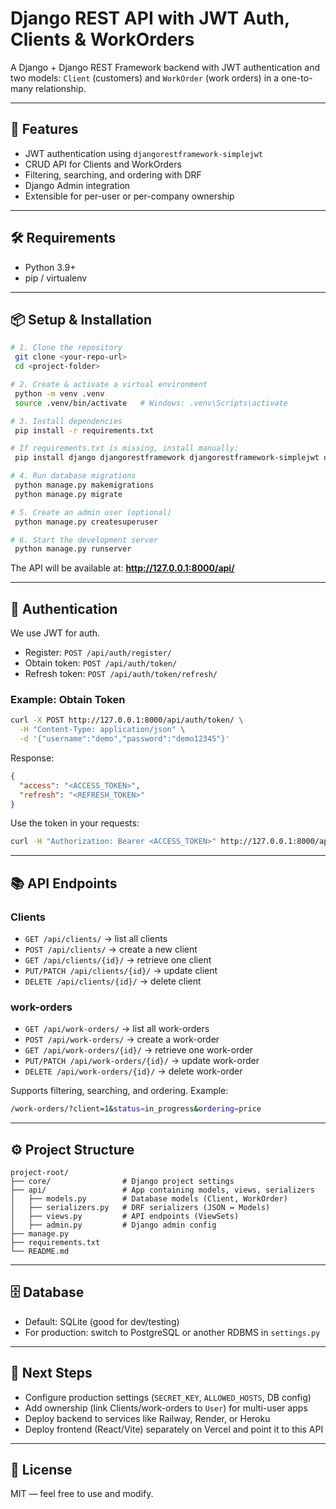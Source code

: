 # Django REST API with JWT Auth, Clients & WorkOrders

A Django + Django REST Framework backend with JWT authentication and two models: `Client` (customers) and `WorkOrder` (work orders) in a one-to-many relationship.

---

## 🚀 Features

- JWT authentication using `djangorestframework-simplejwt`
- CRUD API for Clients and WorkOrders
- Filtering, searching, and ordering with DRF
- Django Admin integration
- Extensible for per-user or per-company ownership

---

## 🛠️ Requirements

- Python 3.9+
- pip / virtualenv

---

## 📦 Setup & Installation

```bash
# 1. Clone the repository
 git clone <your-repo-url>
 cd <project-folder>

# 2. Create & activate a virtual environment
 python -m venv .venv
 source .venv/bin/activate   # Windows: .venv\Scripts\activate

# 3. Install dependencies
 pip install -r requirements.txt

# If requirements.txt is missing, install manually:
 pip install django djangorestframework djangorestframework-simplejwt django-filter

# 4. Run database migrations
 python manage.py makemigrations
 python manage.py migrate

# 5. Create an admin user (optional)
 python manage.py createsuperuser

# 6. Start the development server
 python manage.py runserver
```

The API will be available at: **http://127.0.0.1:8000/api/**

---

## 🔑 Authentication

We use JWT for auth.

- Register: `POST /api/auth/register/`
- Obtain token: `POST /api/auth/token/`
- Refresh token: `POST /api/auth/token/refresh/`

### Example: Obtain Token

```bash
curl -X POST http://127.0.0.1:8000/api/auth/token/ \
  -H "Content-Type: application/json" \
  -d '{"username":"demo","password":"demo12345"}'
```

Response:

```json
{
  "access": "<ACCESS_TOKEN>",
  "refresh": "<REFRESH_TOKEN>"
}
```

Use the token in your requests:

```bash
curl -H "Authorization: Bearer <ACCESS_TOKEN>" http://127.0.0.1:8000/api/clients/
```

---

## 📚 API Endpoints

### Clients

- `GET /api/clients/` → list all clients
- `POST /api/clients/` → create a new client
- `GET /api/clients/{id}/` → retrieve one client
- `PUT/PATCH /api/clients/{id}/` → update client
- `DELETE /api/clients/{id}/` → delete client

### work-orders

- `GET /api/work-orders/` → list all work-orders
- `POST /api/work-orders/` → create a work-order
- `GET /api/work-orders/{id}/` → retrieve one work-order
- `PUT/PATCH /api/work-orders/{id}/` → update work-order
- `DELETE /api/work-orders/{id}/` → delete work-order

Supports filtering, searching, and ordering. Example:

```bash
/work-orders/?client=1&status=in_progress&ordering=price
```

---

## ⚙️ Project Structure

```
project-root/
├── core/                # Django project settings
├── api/                 # App containing models, views, serializers
│   ├── models.py        # Database models (Client, WorkOrder)
│   ├── serializers.py   # DRF serializers (JSON ↔ Models)
│   ├── views.py         # API endpoints (ViewSets)
│   ├── admin.py         # Django admin config
├── manage.py
├── requirements.txt
└── README.md
```

---

## 🗄️ Database

- Default: SQLite (good for dev/testing)
- For production: switch to PostgreSQL or another RDBMS in `settings.py`

---

## 🔧 Next Steps

- Configure production settings (`SECRET_KEY`, `ALLOWED_HOSTS`, DB config)
- Add ownership (link Clients/work-orders to `User`) for multi-user apps
- Deploy backend to services like Railway, Render, or Heroku
- Deploy frontend (React/Vite) separately on Vercel and point it to this API

---

## 📝 License

MIT — feel free to use and modify.
